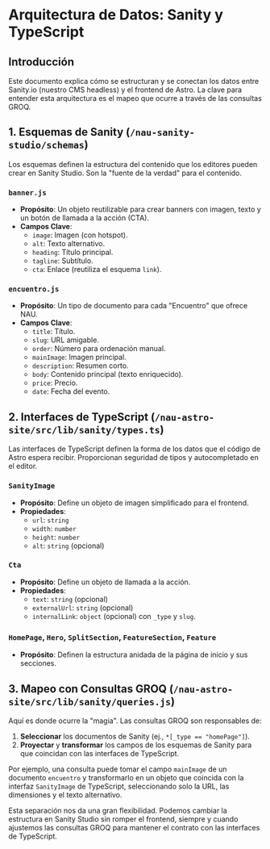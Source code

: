 # Arquitectura de Datos: Sanity y TypeScript

## Introducción

Este documento explica cómo se estructuran y se conectan los datos entre Sanity.io (nuestro CMS headless) y el frontend de Astro. La clave para entender esta arquitectura es el mapeo que ocurre a través de las consultas GROQ.

## 1. Esquemas de Sanity (`/nau-sanity-studio/schemas`)

Los esquemas definen la estructura del contenido que los editores pueden crear en Sanity Studio. Son la "fuente de la verdad" para el contenido.

### `banner.js`

- **Propósito**: Un objeto reutilizable para crear banners con imagen, texto y un botón de llamada a la acción (CTA).
- **Campos Clave**:
    - `image`: Imagen (con hotspot).
    - `alt`: Texto alternativo.
    - `heading`: Título principal.
    - `tagline`: Subtítulo.
    - `cta`: Enlace (reutiliza el esquema `link`).

### `encuentro.js`

- **Propósito**: Un tipo de documento para cada "Encuentro" que ofrece NAU.
- **Campos Clave**:
    - `title`: Título.
    - `slug`: URL amigable.
    - `order`: Número para ordenación manual.
    - `mainImage`: Imagen principal.
    - `description`: Resumen corto.
    - `body`: Contenido principal (texto enriquecido).
    - `price`: Precio.
    - `date`: Fecha del evento.

## 2. Interfaces de TypeScript (`/nau-astro-site/src/lib/sanity/types.ts`)

Las interfaces de TypeScript definen la forma de los datos que el código de Astro espera recibir. Proporcionan seguridad de tipos y autocompletado en el editor.

### `SanityImage`

- **Propósito**: Define un objeto de imagen simplificado para el frontend.
- **Propiedades**:
    - `url`: `string`
    - `width`: `number`
    - `height`: `number`
    - `alt`: `string` (opcional)

### `Cta`

- **Propósito**: Define un objeto de llamada a la acción.
- **Propiedades**:
    - `text`: `string` (opcional)
    - `externalUrl`: `string` (opcional)
    - `internalLink`: `object` (opcional) con `_type` y `slug`.

### `HomePage`, `Hero`, `SplitSection`, `FeatureSection`, `Feature`

- **Propósito**: Definen la estructura anidada de la página de inicio y sus secciones.

## 3. Mapeo con Consultas GROQ (`/nau-astro-site/src/lib/sanity/queries.js`)

Aquí es donde ocurre la "magia". Las consultas GROQ son responsables de:

1.  **Seleccionar** los documentos de Sanity (ej., `*[_type == "homePage"]`).
2.  **Proyectar** y **transformar** los campos de los esquemas de Sanity para que coincidan con las interfaces de TypeScript.

Por ejemplo, una consulta puede tomar el campo `mainImage` de un documento `encuentro` y transformarlo en un objeto que coincida con la interfaz `SanityImage` de TypeScript, seleccionando solo la URL, las dimensiones y el texto alternativo.

Esta separación nos da una gran flexibilidad. Podemos cambiar la estructura en Sanity Studio sin romper el frontend, siempre y cuando ajustemos las consultas GROQ para mantener el contrato con las interfaces de TypeScript.
